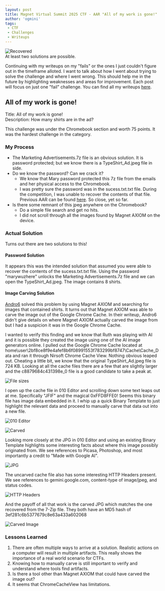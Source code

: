 ```yaml
---
layout: post
title: Magnet Virtual Summit 2025 CTF - AAR "All of my work is gone!"
author: 'ogmini'
tags:
 - CTF 
 - Challenges
 - Writeups
---
```


![Recovered](/images/memes/solutions.png)   
At least two solutions are possible.

Continuing with my writeups on my "fails" or the ones I just couldn't figure out in the timeframe alloted. I want to talk about how I went about trying to solve the challenge and where I went wrong. This should help me in the future by highlighting weaknesses and areas for improvement. Each post will focus on just one "fail" challenge. You can find all my writeups [here](https://ogmini.github.io/ctf).

## All of my work is gone!

Title: All of my work is gone!       
Description: How many shirts are in the ad?

This challenge was under the Chromebook section and worth 75 points. It was the hardest challenge in the category.  

### My Process

- The Marketing Advertisements.7z file is an obvious solution. It is password protected; but we know there is a TypeShirt_Ad.jpeg file in side.
- Do we know the password? Can we crack it?
    - We know that Mary password protected this 7z file from the emails and her physical access to the Chromebook. 
    - I was pretty sure the password was in the sucess.txt.txt file. During the competition, I was unable to recover the contents of that file. Previous AAR can be found [here](https://ogmini.github.io/2025/02/27/AAR-DAdataTA.html). So close, yet so far.
- Is there some remnant of this jpeg anywhere on the Chromebook?
    - Do a simple file search and get no hits.
    - I did not scroll through all the images found by Magnet AXIOM on the device. 
    
### Actual Solution

Turns out there are two solutions to this!

#### Password Solution

It appears this was the intended solution that assumed you were able to recover the contents of the sucess.txt.txt file. Using the password "marywuzhere" unlocks the Marketing Advertisements.7z file and we can open the TypeShirt_Ad.jpeg. The image contains 8 shirts.

#### Image Carving Solution

[Andro6](https://medium.com/@andro6.ucsy/magnet-ctf-2025-writeups-fb73793eda8b) solved this problem by using Magnet AXIOM and searching for images that contained shirts. It turns out that Magnet AXIOM was able to carve the image out of the Google Chrome Cache. In their writeup, Andro6 didn't give details on where Magnet AXIOM actually carved the image from but I had a suspicion it was in the Google Chrome Cache. 

I wanted to verify this finding and we know that Ruth was playing with AI and it is possible they created the image using one of the AI image generators online. I pulled out the Google Chrome Cache located at home\user\2bf8ce8f9e4afef8b6f08991553f783299bf8747\Cache\Cache_Data and ran it through Nirsoft Chrome Cache View. Nothing obvious leaped out. Cheating a little bit, we know that the original TypeShirt_Ad.jpeg file is 724 KB. Looking at all the cache files there are a few that are slightly larger and the c8879684c431398e_0 file is a good candidate to take a peak at.

![File sizes](/images/workgone/File.png)  

I open up the cache file in 010 Editor and scrolling down some text leaps out at me. Specifically "JFIF" and the magical 0xFFD8FFE0! Seems this binary file has image data embedded in it. I whip up a quick Binary Template to just highlight the relevant data and proceed to manually carve that data out into a new file. 

![010 Editor](/images/workgone/010Editor.png) 

![Carved](/images/workgone/Carved.png) 

Looking more closely at the JPG in 010 Editor and using an existing Binary Template highlights some interesting facts about where this image possibly originated from. We see references to Picasa, Photoshop, and most importantly a credit to "Made with Google AI". 

![JPG](/images/workgone/JPG.png) 

The uncarved cache file also has some interesting HTTP Headers present. We see references to gemini.google.com, content-type of image/jpeg, and status codes. 

![HTTP Headers](/images/workgone/headers.png) 

And the payoff of all that work is the carved JPG which matches the one recovered from the 7-Zip file. They both have an MD5 hash of 3ef281c6b5377679c8e63a433a602068

![Carved Image](/images/workgone/c8879684c431398e_0.jpg)

### Lessons Learned

1. There are often multiple ways to arrive at a solution. Realistic actions on a computer will result in multiple artifacts. This really shows the importance of a real world scenario for CTFs. 
2. Knowing how to manually carve is still important to verify and understand where tools find artifacts.
3. Is there a tool other than Magnet AXIOM that could have carved the image out?
4. It seems that ChromeCacheView has limitations. 

